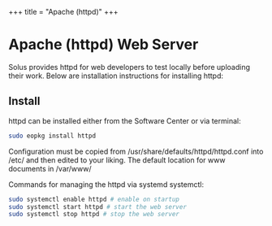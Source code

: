 +++
title = "Apache (httpd)"
+++
# Apache (httpd) Web Server

Solus provides httpd for web developers to test locally before uploading their work. Below are installation instructions for installing httpd:

## Install

httpd can be installed either from the Software Center or via terminal:

``` bash
sudo eopkg install httpd
```

Configuration must be copied from /usr/share/defaults/httpd/httpd.conf into /etc/ and then edited to your liking. The default location for www documents in /var/www/

Commands for managing the httpd via systemd systemctl:

``` bash
sudo systemctl enable httpd # enable on startup
sudo systemctl start httpd # start the web server
sudo systemctl stop httpd # stop the web server
```
